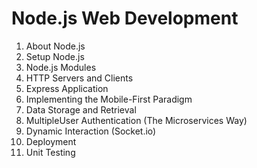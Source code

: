 # Node.js Web Development

1. About Node.js
2. Setup Node.js
3. Node.js Modules
4. HTTP Servers and Clients
5. Express Application
6. Implementing the Mobile-First Paradigm
7. Data Storage and Retrieval
8. MultipleUser Authentication (The Microservices Way)
9. Dynamic Interaction (Socket.io)
10. Deployment
11. Unit Testing